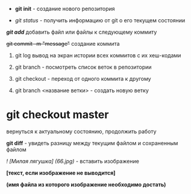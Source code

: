 - **git init** - создание нового репозитория

- *git status* - получить информацию от git о его текущем состоянии

 ***git add*** добавить файл или файлы к следующему коммиту

 ~~git commit -m "message"~~  создание коммита

 1. git log вывод на экран истории всех коммитов с их хеш-кодами
 
 2. git branch - посмотреть список веток в репозитории

 2. git checkout - переход от одного коммита к другому 

 4. git branch <название ветки> - создать новую ветку

 # git checkout master # 
 вернуться к актуальному состоянию, продолжить работу

 **git diff** - увидеть разницу между текущим файлом и сохраненным файлом

 *! [Милая лягушка] (66.jpg)* - вставить изображение 

 **[текст, если изображение не выводится]**

**(имя файла из которого изображение необходимо достать)**